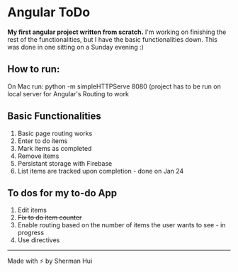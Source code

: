 <h1>Angular ToDo</h1>

<p><strong>My first angular project written from scratch.</strong> I'm working on finishing the rest of the functionalities, but I have the basic functionalities down. This was done in one sitting on a Sunday evening :)</p>

<h2>How to run:</h2>

<p>On Mac run: python -m simpleHTTPServe 8080 (project has to be run on local server for Angular's Routing to work</p>

<h2>Basic Functionalities</h2>

<ol>
	<li>Basic page routing works</li>
	<li>Enter to do items</li>
	<li>Mark items as completed</li>
	<li>Remove items</li>
	<li>Persistant storage with Firebase</li>
	<li>List items are tracked upon completion - done on Jan 24</li>
</ol>

<h2>To dos for my to-do App</h2>

<ol>
	<li>Edit items</li>
	<s><li>Fix to do item counter</li></s>
	<li>Enable routing based on the number of items the user wants to see - in progress</li>
	<li>Use directives</li>
</ol>

<hr/>
Made with ⚡ by Sherman Hui